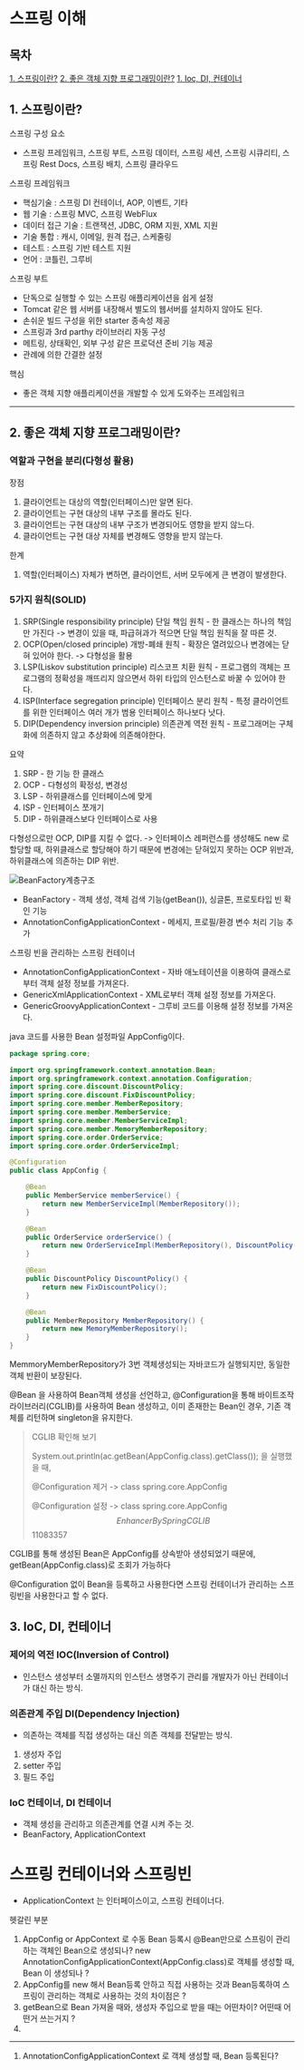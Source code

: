 # 스프링 이해 

## 목차
[1. 스프링이란?](#1.-스프링이란?)
[2. 좋은 객체 지향 프로그래밍이란?](#2.-좋은-객체-지향-프로그래밍이란?)
[1. Ioc, DI, 컨테이너](#3.-IoC,-DI,-컨테이너)


## 1. 스프링이란?

스프링 구성 요소
* 스프링 프레임워크, 스프링 부트, 스프링 데이터, 스프링 세션, 스프링 시큐리티, 스프링 Rest Docs, 스프링 배치, 스프링 클라우드

스프링 프레임워크
* 핵심기술 : 스프링 DI 컨테이너, AOP, 이벤트, 기타
* 웹 기술 : 스프링 MVC, 스프링 WebFlux
* 데이터 접근 기술 : 트랜잭션, JDBC, ORM 지원, XML 지원
* 기술 통합 : 캐시, 이메일, 원격 접근, 스케줄링
* 테스트 : 스프링 기반 테스트 지원
* 언어 : 코틀린, 그루비

스프링 부트
* 단독으로 실행할 수 있는 스프링 애플리케이션을 쉽게 설정
* Tomcat 같은 웹 서버를 내장해서 별도의 웹서버를 설치하지 않아도 된다.
* 손쉬운 빌드 구성을 위한 starter 종속성 제공
* 스프링과 3rd parthy 라이브러리 자동 구성
* 메트링, 상태확인, 외부 구성 같은 프로덕션 준비 기능 제공
* 관례에 의한 간결한 설정

핵심
* 좋은 객체 지향 애플리케이션을 개발할 수 있게 도와주는 프레임워크
___

## 2. 좋은 객체 지향 프로그래밍이란?

### 역할과 구현을 분리(다형성 활용)

장점
1. 클라이언트는 대상의 역할(인터페이스)만 알면 된다.
2. 클라이언트는 구현 대상의 내부 구조를 몰라도 된다.
3. 클라이언트는 구현 대상의 내부 구조가 변경되어도 영향을 받지 않느다.
4. 클라이언트는 구현 대상 자체를 변경해도 영향을 받지 않는다.

한계
1. 역할(인터페이스) 자체가 변하면, 클라이언트, 서버 모두에게 큰 변경이 발생한다.

### 5가지 원칙(SOLID)
1. SRP(Single responsibility principle) 단일 책임 원칙  - 한 클래스는 하나의 책임만 가진다 -> 변경이 있을 때, 파급혀과가 적으면 단일 책임 원칙을 잘 따른 것.
2. OCP(Open/closed principle) 개방-폐쇄 원칙 - 확장은 열려있으나 변경에는 닫혀 있어야 한다. -> 다형성을 활용
3. LSP(Liskov substitution principle) 리스코프 치환 원칙 - 프로그램의 객체는 프로그램의 정확성을 깨뜨리지 않으면서 하위 타입의 인스턴스로 바꿀 수 있어야 한다.
4. ISP(Interface segregation principle) 인터페이스 분리 원칙 - 특정 클라이언트를 위한 인터페이스 여러 개가 범용 인터페이스 하나보다 낫다.
5. DIP(Dependency inversion principle) 의존관계 역전 원칙 - 프로그래머는 구체화에 의존하지 않고 추상화에 의존해야한다.

요약
1. SRP - 한 기능 한 클래스
2. OCP - 다형성의 확정성, 변경성
3. LSP - 하위클래스를 인터페이스에 맞게
4. ISP - 인터페이스 쪼개기
5. DIP - 하위클래스보다 인터페이스로 사용

다형성으로만 OCP, DIP를 지킬 수 없다.
-> 인터페이스 레퍼런스를 생성해도 new 로 할당할 때, 하위클래스로 할당해야 하기 때문에 변경에는 닫혀있지 못하는 OCP 위반과, 하위클래스에 의존하는 DIP 위반.

![BeanFactory계층구조](https://velog.velcdn.com/images/justin403502/post/90b8dab5-0841-4ae5-ab81-1426a81e3b6b/image.png)

* BeanFactory - 객체 생성, 객체 검색 기능(getBean()), 싱글톤, 프로토타입 빈 확인 기능
* AnnotationConfigApplicationContext - 메세지, 프로필/환경 변수 처리 기능 추가

스프링 빈을 관리하는 스프링 컨테이너
* AnnotationConfigApplicationContext - 자바 애노테이션을 이용하여 클래스로부터 객체 설정 정보를 가져온다.
* GenericXmlApplicationContext - XML로부터 객체 설정 정보를 가져온다.
* GenericGroovyApplicationContext - 그루비 코드를 이용해 설정 정보를 가져온다.

java 코드를 사용한 Bean 설정파일 AppConfig이다.
```java
package spring.core;

import org.springframework.context.annotation.Bean;
import org.springframework.context.annotation.Configuration;
import spring.core.discount.DiscountPolicy;
import spring.core.discount.FixDiscountPolicy;
import spring.core.member.MemberRepository;
import spring.core.member.MemberService;
import spring.core.member.MemberServiceImpl;
import spring.core.member.MemoryMemberRepository;
import spring.core.order.OrderService;
import spring.core.order.OrderServiceImpl;

@Configuration
public class AppConfig {

    @Bean
    public MemberService memberService() {
        return new MemberServiceImpl(MemberRepository());
    }

    @Bean
    public OrderService orderService() {
        return new OrderServiceImpl(MemberRepository(), DiscountPolicy());
    }

    @Bean
    public DiscountPolicy DiscountPolicy() {
        return new FixDiscountPolicy();
    }

    @Bean
    public MemberRepository MemberRepository() {
        return new MemoryMemberRepository();
    }
}
```
MemmoryMemberRepository가 3번 객체생성되는 자바코드가 실행되지만, 동일한 객체 반환이 보장된다.

@Bean 을 사용하여 Bean객체 생성을 선언하고, @Configuration을 통해 바이트조작 라이브러리(CGLIB)를 사용하여 Bean 생성하고, 이미 존재한는 Bean인 경우, 기존 객체를 리턴하며 singleton을 유지한다.

> CGLIB 확인해 보기
> 
> System.out.println(ac.getBean(AppConfig.class).getClass()); 을 실행했을 때,
>  
> @Configuration 제거 -> class spring.core.AppConfig
> 
> @Configuration 설정 -> class spring.core.AppConfig$$EnhancerBySpringCGLIB$$11083357

CGLIB를 통해 생성된 Bean은 AppConfig를 상속받아 생성되었기 때문에, getBean(AppConfig.class)로 조회가 가능하다

@Configuration 없이 Bean을 등록하고 사용한다면 스프링 컨테이너가 관리하는 스프링빈을 사용한다고 할 수 없다.

## 3. IoC, DI, 컨테이너

### 제어의 역전 IOC(Inversion of Control)
* 인스턴스 생성부터 소멸까지의 인스턴스 생명주기 관리를 개발자가 아닌 컨테이너가 대신 하는 방식.

### 의존관계 주입 DI(Dependency Injection)
* 의존하는 객체를 직접 생성하는 대신 의존 객체를 전달받는 방식.
1. 생성자 주입
2. setter 주입
3. 필드 주입

### IoC 컨테이너, DI 컨테이너
* 객체 생성을 관리하고 의존관계를 연결 시켜 주는 것.
* BeanFactory, ApplicationContext

# 스프링 컨테이너와 스프링빈
* ApplicationContext 는 인터페이스이고, 스프링 컨테이너다.

헷갈린 부분
1. AppConfig or AppContext 로 수동 Bean 등록시 @Bean만으로 스프링이 관리하는 객체인 Bean으로 생성되나? new AnnotationConfigApplicationContext(AppConfig.class)로 객체를 생성할 때, Bean 이 생성되나 ?
2. AppConfig를 new 해서 Bean등록 안하고 직접 사용하는 것과 Bean등록하여 스프링이 관리하는 객체로 사용하는 것의 차이점은 ?
3. getBean으로 Bean 가져올 때와, 생성자 주입으로 받을 때는 어떤차이? 어떤때 어떤거 쓰는거지 ?
4. 

___
1. AnnotationConfigApplicationContext 로 객체 생성할 때, Bean 등록된다?
